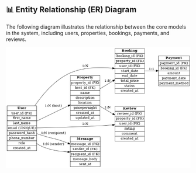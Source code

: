 ## 📊 Entity Relationship (ER) Diagram

The following diagram illustrates the relationship between the core models in the system, including users, properties, bookings, payments, and reviews.

![Airbnb ER Diagram](./airbnb_er_diagram.png)